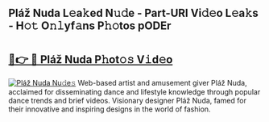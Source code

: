 ## Pláž Nuda L𝚎a𝚔ed N𝚞𝚍e - Part-URI Vi𝚍𝚎o L𝚎a𝚔s - H𝚘𝚝 O𝚗𝚕yf𝚊ns P𝚑𝚘tos pODEr

# <h2><a href="http://kfcdn76.oniu.top/?m=Pl%c3%a1%c5%be+Nuda">🔗👉 🔴 Pláž Nuda P𝚑ot𝚘𝚜 V𝚒d𝚎o</a></h2>

[![Pláž Nuda Nu𝚍e𝚜](https://i.imgur.com/0qMVB7G.gif)](http://kfcdn76.oniu.top/?m=Pl%c3%a1%c5%be+Nuda)
Web-based artist and amusement giver Pláž Nuda, acclaimed for disseminating dance and lifestyle knowledge through popular dance trends and brief videos. Visionary designer Pláž Nuda, famed for their innovative and inspiring designs in the world of fashion.  
